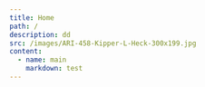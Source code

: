 ```yaml
---
title: Home
path: /
description: dd
src: /images/ARI-458-Kipper-L-Heck-300x199.jpg
content:
  - name: main
    markdown: test
---
```


